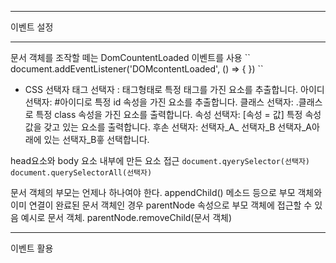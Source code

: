<hr> 
이벤트 설정

<hr>
문서 객체를 조작할 떼는 DomCountentLoaded 이벤트를 사용
`` document.addEventListener('DOMcontentLoaded', () => {
}) ``

- CSS 선택자
태그 선택자 : 태그형태로 특정 태그를 가진 요소를 추출합니다.
아이디 선택자: #아이디로 특정 id 속성을 가진 요소를 추출합니다.
클래스 선택자: .클래스로 특정 class 속성을 가진 요소를 출력합니다.
속성 선택자: [속성 = 값] 특정 속성 값을 갖고 있는 요소를 출력합니다.
후손 선택자: 선택자_A_ 선택자_B 선택자_A아래에 있는 선택자_B흫 선택합니다.


head요소와 body 요소 내부에 만든 요소 접근
`` document.qyerySelector(선택자)
document.querySelectorAll(선택자) ``

문서 객체의 부모는 언제나 하나여야 한다. 
appendChild() 메소드 등으로 부모 객체와 이미 연결이 완료된 문서 객체인 경우 parentNode 속성으로 부모 객체에 접근할 수 있음
예시로 문서 객체. parentNode.removeChild(문서 객체)

<hr> 
이벤트 활용

